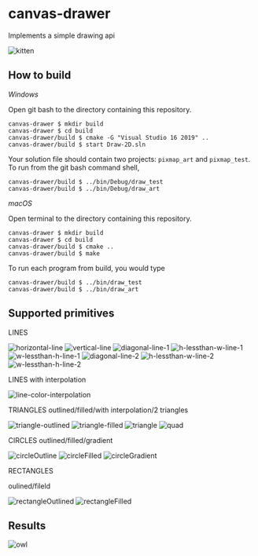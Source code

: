 # canvas-drawer

Implements a simple drawing api


![kitten](https://user-images.githubusercontent.com/55757317/111721302-fb8e8e00-8835-11eb-87d8-d11d568dffee.png)



## How to build

*Windows*

Open git bash to the directory containing this repository.

```
canvas-drawer $ mkdir build
canvas-drawer $ cd build
canvas-drawer/build $ cmake -G "Visual Studio 16 2019" ..
canvas-drawer/build $ start Draw-2D.sln
```

Your solution file should contain two projects: `pixmap_art` and `pixmap_test`.
To run from the git bash command shell, 

```
canvas-drawer/build $ ../bin/Debug/draw_test
canvas-drawer/build $ ../bin/Debug/draw_art
```

*macOS*

Open terminal to the directory containing this repository.

```
canvas-drawer $ mkdir build
canvas-drawer $ cd build
canvas-drawer/build $ cmake ..
canvas-drawer/build $ make
```

To run each program from build, you would type

```
canvas-drawer/build $ ../bin/draw_test
canvas-drawer/build $ ../bin/draw_art
```

## Supported primitives

LINES

![horizontal-line](https://user-images.githubusercontent.com/55757317/111714345-d2ff9780-8827-11eb-9bc4-c685e3a8947f.png) ![vertical-line](https://user-images.githubusercontent.com/55757317/111714359-d7c44b80-8827-11eb-91eb-7f45533288c9.png) ![diagonal-line-1](https://user-images.githubusercontent.com/55757317/111714369-dbf06900-8827-11eb-9566-ce8613252e59.png) ![h-lessthan-w-line-1](https://user-images.githubusercontent.com/55757317/111714382-e3177700-8827-11eb-8f01-a8af2f8832a5.png) ![w-lessthan-h-line-1](https://user-images.githubusercontent.com/55757317/111714386-e9a5ee80-8827-11eb-84e2-b765edcf16b5.png) ![diagonal-line-2](https://user-images.githubusercontent.com/55757317/111714399-f0ccfc80-8827-11eb-8936-289ce6a09197.png) ![h-lessthan-w-line-2](https://user-images.githubusercontent.com/55757317/111714416-f9bdce00-8827-11eb-9bf6-f1530a0e2607.png) ![w-lessthan-h-line-2](https://user-images.githubusercontent.com/55757317/111714425-fcb8be80-8827-11eb-84bc-6d0fe70201ac.png)

LINES with interpolation

![line-color-interpolation](https://user-images.githubusercontent.com/55757317/111714944-2aeace00-8829-11eb-8ba4-ffc810c5b62e.png)

TRIANGLES
outlined/filled/with interpolation/2 triangles


![triangle-outlined](https://user-images.githubusercontent.com/55757317/111715487-499d9480-882a-11eb-9134-f39db15ff681.png) ![triangle-filled](https://user-images.githubusercontent.com/55757317/111715495-4c988500-882a-11eb-86c5-f2f8ead5e260.png) ![triangle](https://user-images.githubusercontent.com/55757317/111715542-6e920780-882a-11eb-8e48-b7cced73d299.png) ![quad](https://user-images.githubusercontent.com/55757317/111716316-21af3080-882c-11eb-9577-254a2a489c76.png)

CIRCLES
outlined/filled/gradient

![circleOutline](https://user-images.githubusercontent.com/55757317/111715989-73a38680-882b-11eb-8f0b-1f1d306b4c28.png) ![circleFilled](https://user-images.githubusercontent.com/55757317/111715992-7605e080-882b-11eb-9261-71ff342ed4ce.png) ![circleGradient](https://user-images.githubusercontent.com/55757317/111715994-7900d100-882b-11eb-9346-3fddf9cca8c6.png)

RECTANGLES

oulined/fileld

![rectangleOutlined](https://user-images.githubusercontent.com/55757317/111716466-7b175f80-882c-11eb-9d65-f181c20cf85a.png) ![rectangleFilled](https://user-images.githubusercontent.com/55757317/111716471-7e125000-882c-11eb-8ef8-68121296b3ed.png)

## Results

![owl](https://user-images.githubusercontent.com/55757317/111714170-79976880-8827-11eb-85b6-61d9dacf5a3e.png)
